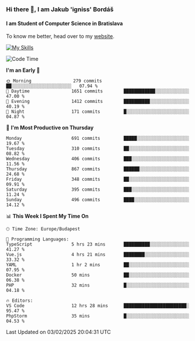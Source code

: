 ### Hi there 👋, I am Jakub 'igniss' Bordáš

#### I am Student of Computer Science in Bratislava
To know me better, head over to my [website](https://bordas.sk).

[![My Skills](https://skillicons.dev/icons?i=js,typescript,html,css,figma,svelte,vue,next,postgresql,nest,express,nodejs)](https://bordas.sk)


<!--START_SECTION:waka-->
![Code Time](http://img.shields.io/badge/Code%20Time-1%2C673%20hrs%2050%20mins-blue)

**I'm an Early 🐤** 

```text
🌞 Morning                279 commits         ██░░░░░░░░░░░░░░░░░░░░░░░   07.94 % 
🌆 Daytime                1651 commits        ████████████░░░░░░░░░░░░░   47.00 % 
🌃 Evening                1412 commits        ██████████░░░░░░░░░░░░░░░   40.19 % 
🌙 Night                  171 commits         █░░░░░░░░░░░░░░░░░░░░░░░░   04.87 % 
```
📅 **I'm Most Productive on Thursday** 

```text
Monday                   691 commits         █████░░░░░░░░░░░░░░░░░░░░   19.67 % 
Tuesday                  310 commits         ██░░░░░░░░░░░░░░░░░░░░░░░   08.82 % 
Wednesday                406 commits         ███░░░░░░░░░░░░░░░░░░░░░░   11.56 % 
Thursday                 867 commits         ██████░░░░░░░░░░░░░░░░░░░   24.68 % 
Friday                   348 commits         ██░░░░░░░░░░░░░░░░░░░░░░░   09.91 % 
Saturday                 395 commits         ███░░░░░░░░░░░░░░░░░░░░░░   11.24 % 
Sunday                   496 commits         ████░░░░░░░░░░░░░░░░░░░░░   14.12 % 
```


📊 **This Week I Spent My Time On** 

```text
🕑︎ Time Zone: Europe/Budapest

💬 Programming Languages: 
TypeScript               5 hrs 23 mins       ██████████░░░░░░░░░░░░░░░   41.27 % 
Vue.js                   4 hrs 21 mins       ████████░░░░░░░░░░░░░░░░░   33.32 % 
YAML                     1 hr 2 mins         ██░░░░░░░░░░░░░░░░░░░░░░░   07.95 % 
Docker                   50 mins             ██░░░░░░░░░░░░░░░░░░░░░░░   06.38 % 
PHP                      32 mins             █░░░░░░░░░░░░░░░░░░░░░░░░   04.18 % 

🔥 Editors: 
VS Code                  12 hrs 28 mins      ████████████████████████░   95.47 % 
PhpStorm                 35 mins             █░░░░░░░░░░░░░░░░░░░░░░░░   04.53 % 
```


 Last Updated on 03/02/2025 20:04:31 UTC
<!--END_SECTION:waka-->
